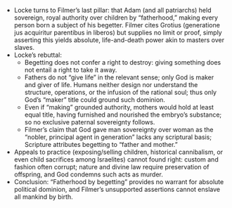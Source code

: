 - Locke turns to Filmer’s last pillar: that Adam (and all patriarchs) held sovereign, royal authority over children by “fatherhood,” making every person born a subject of his begetter. Filmer cites Grotius (generatione jus acquiritur parentibus in liberos) but supplies no limit or proof, simply asserting this yields absolute, life-and-death power akin to masters over slaves.
- Locke’s rebuttal:
  - Begetting does not confer a right to destroy: giving something does not entail a right to take it away.
  - Fathers do not “give life” in the relevant sense; only God is maker and giver of life. Humans neither design nor understand the structure, operations, or the infusion of the rational soul; thus only God’s “maker” title could ground such dominion.
  - Even if “making” grounded authority, mothers would hold at least equal title, having furnished and nourished the embryo’s substance; so no exclusive paternal sovereignty follows.
  - Filmer’s claim that God gave man sovereignty over woman as the “nobler, principal agent in generation” lacks any scriptural basis; Scripture attributes begetting to “father and mother.”
- Appeals to practice (exposing/selling children, historical cannibalism, or even child sacrifices among Israelites) cannot found right: custom and fashion often corrupt; nature and divine law require preservation of offspring, and God condemns such acts as murder.
- Conclusion: “Fatherhood by begetting” provides no warrant for absolute political dominion, and Filmer’s unsupported assertions cannot enslave all mankind by birth.